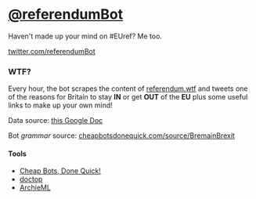 # [@referendumBot](https://twitter.com/referendumBot)

Haven't made up your mind on #EUref? Me too.

[twitter.com/referendumBot](https://twitter.com/referendumBot)

### WTF?

<!--This bot is based on the excellent work by the peeps at [referendum.wtf](http://referendum.wtf)!-->

Every hour, the bot scrapes the content of [referendum.wtf](http://referendum.wtf) and tweets one of the reasons for Britain to stay **IN** or get **OUT** of the **EU** plus some useful links to make up your own mind!

Data source: [this Google Doc](https://docs.google.com/document/u/1/d/15oMHuBNX4CTMvaAm7piTaWVwpc8kaO0bDLg190p5Qdc/pub)

Bot *grammar* source: [cheapbotsdonequick.com/source/BremainBrexit](http://cheapbotsdonequick.com/source/BremainBrexit)

#### Tools

* [Cheap Bots, Done Quick!](http://cheapbotsdonequick.com)
* [doctop](https://github.com/times/doctop)
* [ArchieML](http://archieml.org) 
